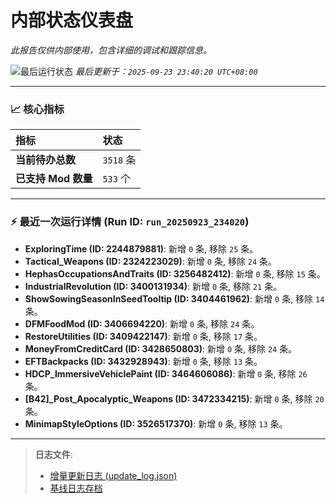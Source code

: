 # 内部状态仪表盘

*此报告仅供内部使用，包含详细的调试和跟踪信息。*

![最后运行状态](https://img.shields.io/badge/Last%20Run-Success-green)
*最后更新于：`2025-09-23 23:40:20 UTC+08:00`*

---

### 📈 **核心指标**

| 指标 | 状态 |
| :--- | :--- |
| **当前待办总数** | ``3518`` 条 |
| **已支持 Mod 数量** | ``533`` 个 |

---

### ⚡ **最近一次运行详情 (Run ID: ``run_20250923_234020``)**

*   **ExploringTime (ID: 2244879881)**: 新增 `0` 条, 移除 `25` 条。
*   **Tactical_Weapons (ID: 2324223029)**: 新增 `0` 条, 移除 `24` 条。
*   **HephasOccupationsAndTraits (ID: 3256482412)**: 新增 `0` 条, 移除 `15` 条。
*   **IndustrialRevolution (ID: 3400131934)**: 新增 `0` 条, 移除 `21` 条。
*   **ShowSowingSeasonInSeedTooltip (ID: 3404461962)**: 新增 `0` 条, 移除 `14` 条。
*   **DFMFoodMod (ID: 3406694220)**: 新增 `0` 条, 移除 `24` 条。
*   **RestoreUtilities (ID: 3409422147)**: 新增 `0` 条, 移除 `17` 条。
*   **MoneyFromCreditCard (ID: 3428650803)**: 新增 `0` 条, 移除 `24` 条。
*   **EFTBackpacks (ID: 3432928943)**: 新增 `0` 条, 移除 `13` 条。
*   **HDCP_ImmersiveVehiclePaint (ID: 3464606086)**: 新增 `0` 条, 移除 `26` 条。
*   **[B42]_Post_Apocalyptic_Weapons (ID: 3472334215)**: 新增 `0` 条, 移除 `20` 条。
*   **MinimapStyleOptions (ID: 3526517370)**: 新增 `0` 条, 移除 `13` 条。

---

> **日志文件**:
> *   [增量更新日志 (update_log.json)](../data/logs/update_log.json)
> *   [基线日志存档](../data/logs/archive/)
